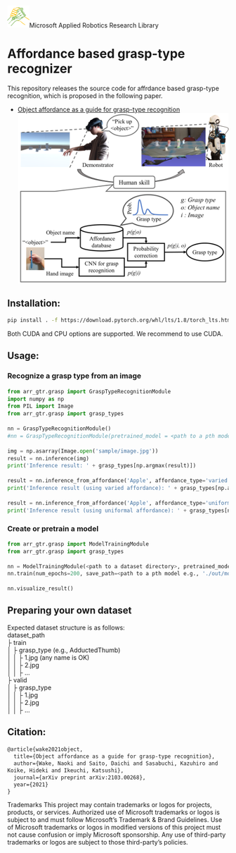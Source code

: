 ![MARR_logo.png](assets/MARR_logo.png)Microsoft Applied Robotics Research Library
# Affordance based grasp-type recognizer

This repository releases the source code for affrdance based grasp-type recognition, which is proposed in the following paper.

- [Object affordance as a guide for grasp-type recognition](https://arxiv.org/abs/2103.00268)  
![](assets/overview.PNG)

## Installation:
```bash
pip install . -f https://download.pytorch.org/whl/lts/1.8/torch_lts.html --use-feature=in-tree-build
```
Both CUDA and CPU options are supported. We recommend to use CUDA.

## Usage:
### Recognize a grasp type from an image
```python
from arr_gtr.grasp import GraspTypeRecognitionModule
import numpy as np
from PIL import Image
from arr_gtr.grasp import grasp_types

nn = GraspTypeRecognitionModule()
#nn = GraspTypeRecognitionModule(pretrained_model = <path to a pth model>)

img = np.asarray(Image.open('sample/image.jpg'))
result = nn.inference(img)
print('Inference result: ' + grasp_types[np.argmax(result)])

result = nn.inference_from_affordance('Apple', affordance_type='varied')
print('Inference result (using varied affordance): ' + grasp_types[np.argmax(result)])

result = nn.inference_from_affordance('Apple', affordance_type='uniformal')
print('Inference result (using uniformal affordance): ' + grasp_types[np.argmax(result)])

```
### Create or pretrain a model
```python
from arr_gtr.grasp import ModelTrainingModule
from arr_gtr.grasp import grasp_types

nn = ModelTrainingModule(<path to a dataset directory>, pretrained_model_path=None, batch_size=512)
nn.train(num_epochs=200, save_path=<path to a pth model e.g., './out/model.pth'>)

nn.visualize_result()
```
## Preparing your own dataset
Expected dataset structure is as follows:  
dataset_path  
├ train  
│  ├ grasp_type (e.g., AdductedThumb)  
│  │  ├ 1.jpg (any name is OK)  
│  │  ├ 2.jpg  
│  │  ├ ...  
├ valid  
│  ├ grasp_type  
│  │  ├ 1.jpg  
│  │  ├ 2.jpg  
│  │  ├ ...  

## Citation:
```
@article{wake2021object,
  title={Object affordance as a guide for grasp-type recognition},
  author={Wake, Naoki and Saito, Daichi and Sasabuchi, Kazuhiro and Koike, Hideki and Ikeuchi, Katsushi},
  journal={arXiv preprint arXiv:2103.00268},
  year={2021}
}
```

Trademarks This project may contain trademarks or logos for projects, products, or services. Authorized use of Microsoft trademarks or logos is subject to and must follow Microsoft’s Trademark & Brand Guidelines. Use of Microsoft trademarks or logos in modified versions of this project must not cause confusion or imply Microsoft sponsorship. Any use of third-party trademarks or logos are subject to those third-party’s policies.